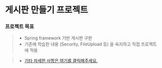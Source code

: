 # 게시판 만들기 프로젝트

### 프로젝트 목표
> * Spring framework 기반 게시판 구현
> * 기존에 학습한 내용 (Security, FileUpload 등) 을 숙지하고 직접 프로젝트에 적용

> * [기타 자세한 사항은 여기를 클릭해주세요.](./Board-Project.pdf)